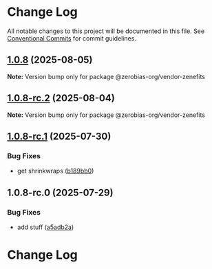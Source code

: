 # Change Log

All notable changes to this project will be documented in this file.
See [Conventional Commits](https://conventionalcommits.org) for commit guidelines.

## [1.0.8](https://github.com/zerobias-org/vendor/compare/@zerobias-org/vendor-zenefits@1.0.8-rc.2...@zerobias-org/vendor-zenefits@1.0.8) (2025-08-05)

**Note:** Version bump only for package @zerobias-org/vendor-zenefits





## [1.0.8-rc.2](https://github.com/zerobias-org/vendor/compare/@zerobias-org/vendor-zenefits@1.0.8-rc.1...@zerobias-org/vendor-zenefits@1.0.8-rc.2) (2025-08-04)

**Note:** Version bump only for package @zerobias-org/vendor-zenefits





## [1.0.8-rc.1](https://github.com/zerobias-org/vendor/compare/@zerobias-org/vendor-zenefits@1.0.8-rc.0...@zerobias-org/vendor-zenefits@1.0.8-rc.1) (2025-07-30)


### Bug Fixes

* get shrinkwraps ([b189bb0](https://github.com/zerobias-org/vendor/commit/b189bb0cf53ad66427530ccc0eab7824527942d3))





## 1.0.8-rc.0 (2025-07-29)


### Bug Fixes

* add stuff ([a5adb2a](https://github.com/zerobias-org/vendor/commit/a5adb2aecd0670c42e9077affecb6a047bf30fc6))





# Change Log
